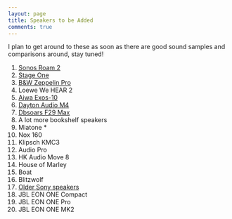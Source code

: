 ```yaml
---
layout: page
title: Speakers to be Added
comments: true
---
```


I plan to get around to these as soon as there are good sound samples and comparisons around, stay tuned!


1. [Sonos Roam 2](https://www.amazon.com/Roam-Portable-Waterproof-Bluetooth-Speaker/dp/B0CY6S748H?th=1&linkCode=ll1&tag=rankingspea01-20&linkId=34e4e1c20baae066b548febdc8079922&language=en_US&ref_=as_li_ss_tl)
1. [Stage One](https://www.electrotecaudio.com/stage-one/)
1. [B&W Zeppelin Pro](https://www.amazon.com/Bowers-Wilkins-Including-Subwoofer-Streaming/dp/B0DHLN6871?crid=2YWCNKEYKCUAY&dib=eyJ2IjoiMSJ9.RV52aBF4sDD19cbuY0uVJpCwkRPLlQ6EF3wtwx5aqko-X2GIsuGfJQ8H_DkLcud6hFSAypz8SODSmDx0ofFvNSR6DBdmwxAfpngjkg3IbzvcXxLoACiDsBt9uXAyf23pAG-Y3_YhqI4mCGmZNq01NtFiZhqpRk861rVZ3mhAs8gEsR7ngs7jvnaVveY8FLzOupMOzNhDXjGuHXlJLIp6b9nDx0ND9Te_t2haxcs3GNY.0ec5wducIwVJbqZZAV6xlyvjjjdK7Yipf3Ik7HblnkY&dib_tag=se&keywords=zeppelin%2Bpro&qid=1745893308&sprefix=zeppelin%2Bpro%2Caps%2C257&sr=8-1&th=1&linkCode=ll1&tag=rankingspea01-20&linkId=40b10cf4e177d72ccb44fe762b5e702e&language=en_US&ref_=as_li_ss_tl)
1. Loewe We HEAR 2
1. [Aiwa Exos-10](https://www.amazon.com/Aiwa-Exos-10-Portable-Bluetooth-Subwoofer/dp/B0DD5QHSFP?crid=SRT6QT8MAU7D&dib=eyJ2IjoiMSJ9.X0BEgYZ6GINZNWKBpocRgjUOyDDhZO1DJDb39S-nbtGP3XNhNNYu00ky_JHv0MGRSSYV2_fdUKhX2eYtU_wyVxQPASjs0TRjjVfbxrXdkmTwYmuTxO8yCbbkjxEMfZXeW9m2lOeGsii7YdO9--xVSmeRYf2t05DC3YX6zbvlAge3LOTbenXarBVv2641nn6GbCXRjB4lJLojpcA1CPWnTmSq5MXqNlJu4GmpWg82s-k.fmjP-YomJDz6F-7o6uhA07-Gy0hI7YPy4FQd58cuBUU&dib_tag=se&keywords=aiwa%2Bexos%2B10&qid=1726203041&sprefix=aiwa%2Bexos%2Caps%2C301&sr=8-1-spons&ufe=app_do%3Aamzn1.fos.1740e8b9-be2d-46a4-a376-9d8efb903409&sp_csd=d2lkZ2V0TmFtZT1zcF9hdGY&th=1&linkCode=ll1&tag=rankingspea01-20&linkId=958d02a729f00b9403c10c4295f416bc&language=en_US&ref_=as_li_ss_tl)
1. [Dayton Audio M4](https://parts-express.sjv.io/oqxLqg)
1. [Dbsoars F29 Max](https://www.amazon.com/DBSOARS-Bluetooth-Subwoofer-Waterproof-Beat-Driven/dp/B0CB5QBRB8?&linkCode=ll1&tag=rankingspea01-20&linkId=7b15d888b26d6c7a31a0aa6eae4ea226&language=en_US&ref_=as_li_ss_tl)
1. A lot more bookshelf speakers
1. Miatone *
1. Nox 160
1. Klipsch KMC3 
1. Audio Pro
1. HK Audio Move 8
1. House of Marley
1. Boat
1. Blitzwolf
1. [Older Sony speakers](https://www.sony.com/electronics/support/speakers-wireless-speakers/srs-xb31/articles/00247922)
1. JBL EON ONE Compact
1. JBL EON ONE Pro
1. JBL EON ONE MK2 
